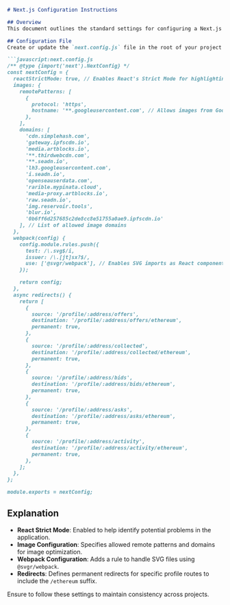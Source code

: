 ```markdown:prompts/utilities/nextconfig.md
# Next.js Configuration Instructions

## Overview
This document outlines the standard settings for configuring a Next.js project. Follow these instructions to ensure your Next.js application is set up correctly.

## Configuration File
Create or update the `next.config.js` file in the root of your project with the following settings:

```javascript:next.config.js
/** @type {import('next').NextConfig} */
const nextConfig = {
  reactStrictMode: true, // Enables React's Strict Mode for highlighting potential problems
  images: {
    remotePatterns: [
      {
        protocol: 'https',
        hostname: '**.googleusercontent.com', // Allows images from Google User Content
      },
    ],
    domains: [
      'cdn.simplehash.com', 
      'gateway.ipfscdn.io', 
      'media.artblocks.io', 
      '**.thirdwebcdn.com', 
      '**.seadn.io', 
      'lh3.googleusercontent.com', 
      'i.seadn.io', 
      'openseauserdata.com', 
      'rarible.mypinata.cloud', 
      'media-proxy.artblocks.io', 
      'raw.seadn.io', 
      'img.reservoir.tools', 
      'blur.io', 
      '0b6ff6d257685c2de8cc8e51755a0ae9.ipfscdn.io'
    ], // List of allowed image domains
  },
  webpack(config) {
    config.module.rules.push({
      test: /\.svg$/i,
      issuer: /\.[jt]sx?$/,
      use: ['@svgr/webpack'], // Enables SVG imports as React components
    });

    return config;
  },
  async redirects() {
    return [
      {
        source: '/profile/:address/offers',
        destination: '/profile/:address/offers/ethereum',
        permanent: true,
      },
      {
        source: '/profile/:address/collected',
        destination: '/profile/:address/collected/ethereum',
        permanent: true,
      },
      {
        source: '/profile/:address/bids',
        destination: '/profile/:address/bids/ethereum',
        permanent: true,
      },
      {
        source: '/profile/:address/asks',
        destination: '/profile/:address/asks/ethereum',
        permanent: true,
      },
      {
        source: '/profile/:address/activity',
        destination: '/profile/:address/activity/ethereum',
        permanent: true,
      },
    ];
  },
};

module.exports = nextConfig;
```

## Explanation
- **React Strict Mode**: Enabled to help identify potential problems in the application.
- **Image Configuration**: Specifies allowed remote patterns and domains for image optimization.
- **Webpack Configuration**: Adds a rule to handle SVG files using `@svgr/webpack`.
- **Redirects**: Defines permanent redirects for specific profile routes to include the `/ethereum` suffix.

Ensure to follow these settings to maintain consistency across projects.
```